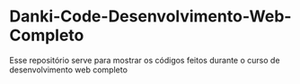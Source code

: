 # Danki-Code-Desenvolvimento-Web-Completo
Esse repositório serve para mostrar os códigos feitos durante o curso de desenvolvimento web completo
